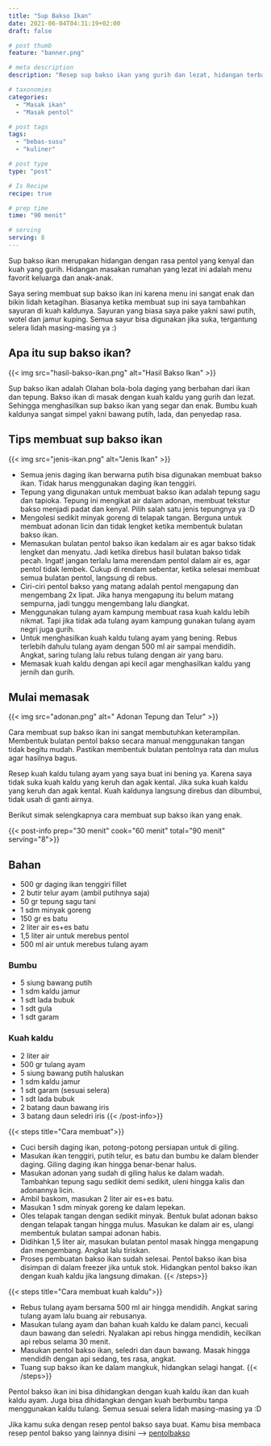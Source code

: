 ```yaml
---
title: "Sup Bakso Ikan"
date: 2021-06-04T04:31:19+02:00
draft: false

# post thumb
feature: "banner.png"

# meta description
description: "Resep sup bakso ikan yang gurih dan lezat, hidangan terbaik untuk keluarga. Masakan rumahan yang sehat dan enak ini, rekomen untuk dihidangkan sehari-hari."

# taxonomies
categories:
  - "Masak ikan"
  - "Masak pentol"

# post tags
tags:
  - "bebas-susu"
  - "kuliner"

# post type
type: "post"

# Is Recipe
recipe: true

# prep time
time: "90 menit"

# serving
serving: 8
---
```

Sup bakso ikan merupakan hidangan dengan rasa pentol yang kenyal dan kuah yang gurih. Hidangan masakan rumahan yang lezat ini adalah menu favorit keluarga dan anak-anak.

Saya sering membuat sup bakso ikan ini karena menu ini sangat enak dan bikin lidah ketagihan. Biasanya ketika membuat sup ini saya tambahkan sayuran di kuah kaldunya. Sayuran yang biasa saya pake yakni sawi putih, wotel dan jamur kuping. Semua sayur bisa digunakan jika suka, tergantung selera lidah masing-masing ya :)

## Apa itu sup bakso ikan?

{{< img src="hasil-bakso-ikan.png" alt="Hasil Bakso Ikan" >}}

Sup bakso ikan adalah Olahan bola-bola daging yang berbahan dari ikan dan tepung. Bakso ikan di masak dengan kuah kaldu yang gurih dan lezat. Sehingga menghasilkan sup bakso ikan yang segar dan enak. Bumbu kuah kaldunya sangat simpel yakni bawang putih, lada, dan penyedap rasa.

## Tips membuat sup bakso ikan

{{< img src="jenis-ikan.png" alt="Jenis Ikan" >}}

-   Semua jenis daging ikan berwarna putih bisa digunakan membuat bakso ikan. Tidak harus menggunakan daging ikan tenggiri.
-   Tepung yang digunakan untuk membuat bakso ikan adalah tepung sagu dan tapioka. Tepung ini mengikat air dalam adonan, membuat tekstur bakso menjadi padat dan kenyal. Pilih salah satu jenis tepungnya ya :D
-   Mengolesi sedikit minyak goreng di telapak tangan. Berguna untuk membuat adonan licin dan tidak lengket ketika membentuk bulatan bakso ikan.
-   Memasukan bulatan pentol bakso ikan kedalam air es agar bakso tidak lengket dan menyatu. Jadi ketika direbus hasil bulatan bakso tidak pecah. Ingat! jangan terlalu lama merendam pentol dalam air es, agar pentol tidak lembek. Cukup di rendam sebentar, ketika selesai membuat semua bulatan pentol, langsung di rebus.
-   Ciri-ciri pentol bakso yang matang adalah pentol mengapung dan mengembang 2x lipat. Jika hanya mengapung itu belum matang sempurna, jadi tunggu mengembang lalu diangkat.
-   Menggunakan tulang ayam kampung membuat rasa kuah kaldu lebih nikmat. Tapi jika tidak ada tulang ayam kampung gunakan tulang ayam negri juga gurih.
-   Untuk menghasilkan kuah kaldu tulang ayam yang bening. Rebus terlebih dahulu tulang ayam dengan 500 ml air sampai mendidih. Angkat, saring tulang lalu rebus tulang dengan air yang baru.
-   Memasak kuah kaldu dengan api kecil agar menghasilkan kaldu yang jernih dan gurih.

## Mulai memasak

{{< img src="adonan.png" alt=" Adonan Tepung dan Telur" >}}

Cara membuat sup bakso ikan ini sangat membutuhkan keterampilan. Membentuk bulatan pentol bakso secara manual menggunakan tangan tidak begitu mudah. Pastikan membentuk bulatan pentolnya rata dan mulus agar hasilnya bagus.

Resep kuah kaldu tulang ayam yang saya buat ini bening ya. Karena saya tidak suka kuah kaldu yang keruh dan agak kental. Jika suka kuah kaldu yang keruh dan agak kental. Kuah kaldunya langsung direbus dan dibumbui, tidak usah di ganti airnya.

Berikut simak selengkapnya cara membuat sup bakso ikan yang enak.

{{< post-info prep="30 menit" cook="60 menit" total="90 menit" serving="8">}}

## Bahan

-   500 gr daging ikan tenggiri fillet
-   2 butir telur ayam (ambil putihnya saja)
-   50 gr tepung sagu tani
-   1 sdm minyak goreng
-   150 gr es batu
-   2 liter air es+es batu
-   1,5 liter air untuk merebus pentol
-   500 ml air untuk merebus tulang ayam

### Bumbu

-   5 siung bawang putih
-   1 sdm kaldu jamur
-   1 sdt lada bubuk
-   1 sdt gula
-   1 sdt garam

### Kuah kaldu

-   2 liter air
-   500 gr tulang ayam
-   5 siung bawang putih haluskan
-   1 sdm kaldu jamur
-   1 sdt garam (sesuai selera)
-   1 sdt lada bubuk
-   2 batang daun bawang iris
-   3 batang daun seledri iris
{{< /post-info>}}

{{< steps title="Cara membuat">}}
-   Cuci bersih daging ikan, potong-potong persiapan untuk di giling.
-   Masukan ikan tenggiri, putih telur, es batu dan bumbu ke dalam blender daging. Giling daging ikan hingga benar-benar halus.
-   Masukan adonan yang sudah di giling halus ke dalam wadah. Tambahkan tepung sagu sedikit demi sedikit, uleni hingga kalis dan adonannya licin.
-   Ambil baskom, masukan 2 liter air es+es batu.
-   Masukan 1 sdm minyak goreng ke dalam lepekan.
-   Oles telapak tangan dengan sedikit minyak. Bentuk bulat adonan bakso dengan telapak tangan hingga mulus. Masukan ke dalam air es, ulangi membentuk bulatan sampai adonan habis.
-   Didihkan 1,5 liter air, masukan bulatan pentol masak hingga mengapung dan mengembang. Angkat lalu tiriskan.
-   Proses pembuatan bakso ikan sudah selesai. Pentol bakso ikan bisa disimpan di dalam freezer jika untuk stok. Hidangkan pentol bakso ikan dengan kuah kaldu jika langsung dimakan.
{{< /steps>}}

{{< steps title="Cara membuat kuah kaldu">}}
-   Rebus tulang ayam bersama 500 ml air hingga mendidih. Angkat saring tulang ayam lalu buang air rebusanya.
-   Masukan tulang ayam dan bahan kuah kaldu ke dalam panci, kecuali daun bawang dan seledri. Nyalakan api rebus hingga mendidih, kecilkan api rebus selama 30 menit.
-   Masukan pentol bakso ikan, seledri dan daun bawang. Masak hingga mendidih dengan api sedang, tes rasa, angkat.
-   Tuang sup bakso ikan ke dalam mangkuk, hidangkan selagi hangat.
{{< /steps>}}

Pentol bakso ikan ini bisa dihidangkan dengan kuah kaldu ikan dan kuah kaldu ayam. Juga bisa dihidangkan dengan kuah berbumbu tanpa menggunakan kaldu tulang. Semua sesuai selera lidah masing-masing ya :D

Jika kamu suka dengan resep pentol bakso saya buat. Kamu bisa membaca resep pentol bakso yang lainnya disini --> [pentolbakso](/categories/masak-pentol/)